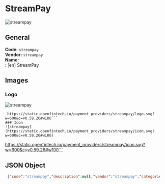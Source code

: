 # StreamPay 
![streampay](https://static.openfintech.io/payment_providers/streampay/logo.svg?w=600&c=v0.59.26#w100)  
## General 
**Code:** `streampay`  
**Vendor:** `streampay`  
**Name:**  
:	[en] StreamPay  
## Images 
### Logo 
![streampay](https://static.openfintech.io/payment_providers/streampay/logo.svg?w=600&c=v0.59.26#w100)  
```
 https://static.openfintech.io/payment_providers/streampay/logo.svg?w=600&c=v0.59.26#w100```  
### Icon 
![streampay](https://static.openfintech.io/payment_providers/streampay/icon.svg?w=600&c=v0.59.26#w100)  
```
 https://static.openfintech.io/payment_providers/streampay/icon.svg?w=600&c=v0.59.26#w100```  
## JSON Object 
```json
 {"code":"streampay","description":null,"vendor":"streampay","categories":null,"countries":null,"payment_method":null,"payout_method":null,"metadata":{"about_payments_code":"streampay"},"name":{"en":"StreamPay"}}```  
